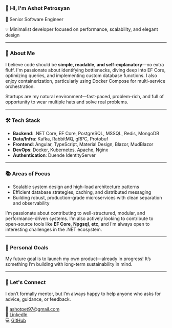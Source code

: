 ### 👋 Hi, I'm Ashot Petrosyan

🚀 Senior Software Engineer

💡 Minimalist developer focused on performance, scalability, and elegant design

---

### 🧠 About Me
I believe code should be **simple, readable, and self-explanatory**—no extra fluff. I'm passionate about identifying bottlenecks, diving deep into EF Core, optimizing queries, and implementing custom database functions. I also enjoy containerization, particularly using Docker Compose for multi-service orchestration.

Startups are my natural environment—fast-paced, problem-rich, and full of opportunity to wear multiple hats and solve real problems.

---

### 🛠️ Tech Stack

- **Backend**: .NET Core, EF Core, PostgreSQL, MSSQL, Redis, MongoDB
- **Data/Infra**: Kafka, RabbitMQ, gRPC, Protobuf
- **Frontend**: Angular, TypeScript, Material Design, Blazor, MudBlazor
- **DevOps**: Docker, Kubernetes, Apache, Nginx
- **Authentication**: Duende IdentityServer

---

### 📚 Areas of Focus
- Scalable system design and high-load architecture patterns
- Efficient database strategies, caching, and distributed messaging
- Building robust, production-grade microservices with clean separation and observability

I'm passionate about contributing to well-structured, modular, and performance-driven systems.
I’m also actively looking to contribute to open-source tools like **EF Core**, **Npgsql**, **etc**, and I'm always open to interesting challenges in the .NET ecosystem.

---

### 🌱 Personal Goals
My future goal is to launch my own product—already in progress! It’s something I’m building with long-term sustainability in mind.

---

### 🤝 Let's Connect
I don’t formally mentor, but I’m always happy to help anyone who asks for advice, guidance, or feedback.

📧 [ashotpet97@gmail.com](mailto:ashotpet97@gmail.com)  
💼 [LinkedIn](https://linkedin.com/in/ashpetrosyan)  
💻 [GitHub](https://github.com/ashpetrosyan97)
